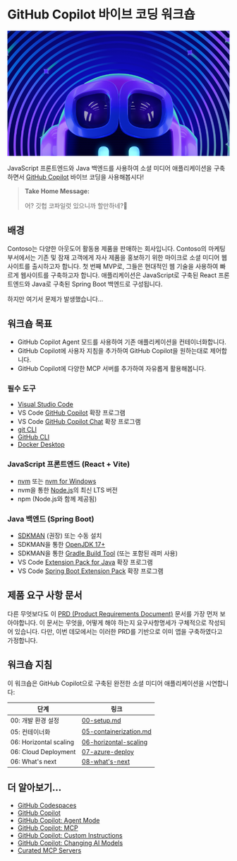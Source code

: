 # GitHub Copilot 바이브 코딩 워크숍

![GitHub Copilot Vibe Coding Workshop](./images/banner.png)

JavaScript 프론트엔드와 Java 백엔드를 사용하여 소셜 미디어 애플리케이션을 구축하면서 [GitHub Copilot](https://docs.github.com/copilot/about-github-copilot/what-is-github-copilot) 바이브 코딩을 사용해봅시다!

> **Take Home Message:** 
>
> 어? 깃헙 코파일럿 있으니까 할만하네?🤔
>
> 

## 배경

Contoso는 다양한 아웃도어 활동용 제품을 판매하는 회사입니다. Contoso의 마케팅 부서에서는 기존 및 잠재 고객에게 자사 제품을 홍보하기 위한 마이크로 소셜 미디어 웹사이트를 출시하고자 합니다. 첫 번째 MVP로, 그들은 현대적인 웹 기술을 사용하여 빠르게 웹사이트를 구축하고자 합니다. 애플리케이션은 JavaScript로 구축된 React 프론트엔드와 Java로 구축된 Spring Boot 백엔드로 구성됩니다.

하지만 여기서 문제가 발생했습니다...

## 워크숍 목표

- GitHub Copilot Agent 모드를 사용하여 기존 애플리케이션을 컨테이너화합니다.
- GitHub Copilot에 사용자 지침을 추가하여 GitHub Copilot을 원하는대로 제어합니다.
- GitHub Copilot에 다양한 MCP 서버를 추가하여 자유롭게 활용해봅니다.

### 필수 도구

- [Visual Studio Code](https://code.visualstudio.com/)
- VS Code [GitHub Copilot](https://marketplace.visualstudio.com/items?itemName=GitHub.copilot) 확장 프로그램
- VS Code [GitHub Copilot Chat](https://marketplace.visualstudio.com/items?itemName=GitHub.copilot-chat) 확장 프로그램
- [git CLI](https://git-scm.com/downloads)
- [GitHub CLI](https://cli.github.com/)
- [Docker Desktop](https://docs.docker.com/get-started/introduction/get-docker-desktop/)

### JavaScript 프론트엔드 (React + Vite)

- [nvm](https://github.com/nvm-sh/nvm) 또는 [nvm for Windows](https://github.com/coreybutler/nvm-windows)
- nvm을 통한 [Node.js](https://nodejs.org/)의 최신 LTS 버전
- npm (Node.js와 함께 제공됨)

### Java 백엔드 (Spring Boot)

- [SDKMAN](https://sdkman.io/) (권장) 또는 수동 설치
- SDKMAN을 통한 [OpenJDK 17+](https://learn.microsoft.com/java/openjdk/download)
- SDKMAN을 통한 [Gradle Build Tool](https://docs.gradle.org/current/userguide/installation.html) (또는 포함된 래퍼 사용)
- VS Code [Extension Pack for Java](https://marketplace.visualstudio.com/items/?itemName=vscjava.vscode-java-pack) 확장 프로그램
- VS Code [Spring Boot Extension Pack](https://marketplace.visualstudio.com/items/?itemName=vmware.vscode-boot-dev-pack) 확장 프로그램

## 제품 요구 사항 문서

다른 무엇보다도 이 [PRD (Product Requirements Document)](./product-requirements.md) 문서를 가장 먼저 보아야합니다. 이 문서는 무엇을, 어떻게 해야 하는지 요구사항명세가 구체적으로 작성되어 있습니다. 다만, 이번 데모에서는 이러한 PRD를 기반으로 이미 앱을 구축하였다고 가정합니다.

## 워크숍 지침

이 워크숍은 GitHub Copilot으로 구축된 완전한 소셜 미디어 애플리케이션을 시연합니다:

| 단계                               | 링크                                                    |
|------------------------------------|---------------------------------------------------------|
| 00: 개발 환경 설정        | [00-setup.md](./docs/00-setup.md)                       |
| 05: 컨테이너화               | [05-containerization.md](./docs/05-containerization.md) |
| 06: Horizontal scaling              | [06-horizontal-scaling](./06-vertical-scaling.md)  |
| 06: Cloud Deployment                | [07-azure-deploy](./07-azure-deploy.md)            |
| 06: What's next                     | [08-what's-next](./08-what's-next.md)              |

## 더 알아보기...

- [GitHub Codespaces](https://docs.github.com/en/codespaces/about-codespaces/what-are-codespaces)
- [GitHub Copilot](https://docs.github.com/en/copilot/about-github-copilot/what-is-github-copilot)
- [GitHub Copilot: Agent Mode](https://code.visualstudio.com/blogs/2025/04/07/agentMode)
- [GitHub Copilot: MCP](https://code.visualstudio.com/blogs/2025/05/12/agent-mode-meets-mcp)
- [GitHub Copilot: Custom Instructions](https://code.visualstudio.com/docs/copilot/copilot-customization)
- [GitHub Copilot: Changing AI Models](https://docs.github.com/en/copilot/using-github-copilot/ai-models/changing-the-ai-model-for-copilot-chat?tool=vscode)
- [Curated MCP Servers](https://github.com/modelcontextprotocol/servers)
